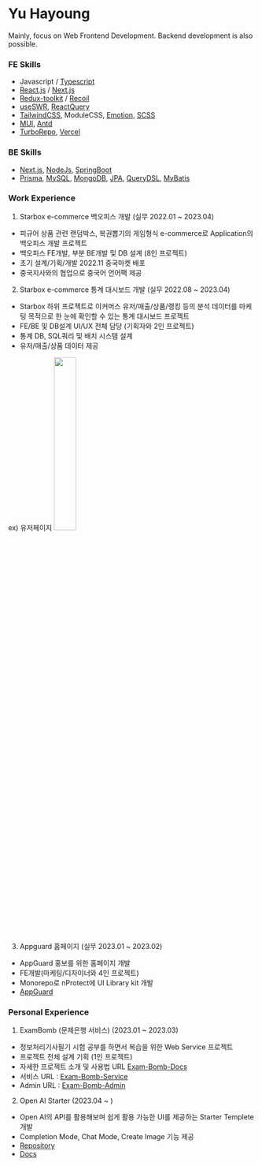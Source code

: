 # Yu Hayoung

Mainly, focus on Web Frontend Development. Backend development is also possible.

### FE Skills
- Javascript / [Typescript](https://www.typescriptlang.org/)
- [React.js](https://reactjs.org/) / [Next.js](https://nextjs.org/)
- [Redux-toolkit](https://redux-toolkit.js.org/) / [Recoil](https://recoiljs.org/)
- [useSWR](https://swr.vercel.app/ko), [ReactQuery](https://react-query-v3.tanstack.com/)
- [TailwindCSS](https://tailwindcss.com/), ModuleCSS, [Emotion](https://emotion.sh/), [SCSS](https://sass-lang.com/)
- [MUI](https://mui.com), [Antd](https://ant.design)
- [TurboRepo](https://turbo.build/), [Vercel](https://vercel.com/)

### BE Skills
- [Next.js](https://nextjs.org/), [NodeJs](https://nodejs.org/), [SpringBoot](https://spring.io/)
- [Prisma](https://www.prisma.io/), [MySQL](https://www.mysql.com/), [MongoDB](https://www.mongodb.com/), [JPA](https://spring.io/projects/spring-data-jpa), [QueryDSL](http://querydsl.com/), [MyBatis](https://mybatis.org/mybatis-3/)


### Work Experience
1. Starbox e-commerce 백오피스 개발 (실무 2022.01 ~ 2023.04)
- 피규어 상품 관련 랜덤박스, 복권뽑기의 게임형식 e-commerce로 Application의 백오피스 개발 프로젝트
- 백오피스 FE개발, 부분 BE개발 및 DB 설계 (8인 프로젝트)
- 초기 설계/기획/개발 2022.11 중국마켓 배포
- 중국지사와의 협업으로 중국어 언어팩 제공

2. Starbox e-commerce 통계 대시보드 개발 (실무 2022.08 ~ 2023.04)
- Starbox 하위 프로젝트로 이커머스 유저/매출/상품/랭킹 등의 분석 데이터를 마케팅 목적으로 한 눈에 확인할 수 있는 통계 대시보드 프로젝트
- FE/BE 및 DB설계 UI/UX 전체 담당 (기획자와 2인 프로젝트)
- 통계 DB, SQL쿼리 및 배치 시스템 설계
- 유저/매출/상품 데이터 제공

 ex) 유저페이지
 <img src="https://user-images.githubusercontent.com/78658208/234579660-48fe3138-9fab-44ba-9062-48e7fc63f03e.png" width="30%">

3. Appguard 홈페이지 (실무 2023.01 ~ 2023.02)
- AppGuard 홍보를 위한 홈페이지 개발
- FE개발(마케팅/디자이너와 4인 프로젝트)
- Monorepo로 nProtect에 UI Library kit 개발
- [AppGuard](https://appguard.nprotect.com/kr/)


### Personal Experience
1. ExamBomb (문제은행 서비스) (2023.01 ~ 2023.03)
- 정보처리기사필기 시험 공부를 하면서 복습을 위한 Web Service 프로젝트
- 프로젝트 전체 설계 기획 (1인 프로젝트)
- 자세한 프로젝트 소개 및 사용법 URL [Exam-Bomb-Docs](https://exam-bomb-docs.vercel.app) 
- 서비스 URL : [Exam-Bomb-Service](https://exam-bomb-service.vercel.app)
- Admin URL : [Exam-Bomb-Admin](https://exam-bomb-admin.vercel.app)

2. Open AI Starter (2023.04 ~ )
- Open AI의 API를 활용해보며 쉽게 활용 가능한 UI를 제공하는 Starter Templete 개발
- Completion Mode, Chat Mode, Create Image 기능 제공
- [Repository](https://github.com/glory4god/openai-starter)
- [Docs](https://openai-starter-docs.vercel.app/)

<!-- ### Recent interests
Interested in monorepo using [Turborepo](https://turbo.build/). Includes Docs([Nextra](https://nextra.site/)), admin, web and common packages.
In BE, prisma with [next-auth](https://next-auth.js.org/).

Developing a service with the above configuration.

[Exam-Bomb-Service](https://exam-bomb-service.vercel.app)
[Exam-Bomb-Docs](https://exam-bomb-docs.vercel.app)
[Exam-Bomb-Admin](https://exam-bomb-admin.vercel.app) -->



<!--  [![Anurag's github stats](https://github-readme-stats.vercel.app/api?username=glory4god)](https://github.com/anuraghazra/github-readme-stats)  -->
